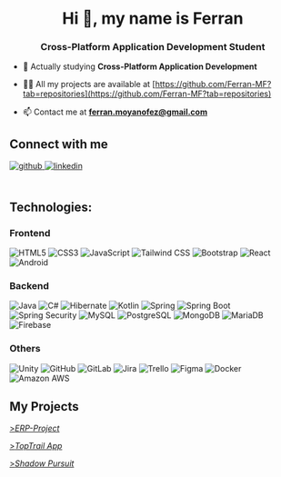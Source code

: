 <h1 align="center">Hi 👋, my name is Ferran</h1>
<h3 align="center">Cross-Platform Application Development Student</h3>

- 🌱 Actually studying **Cross-Platform Application Development**

- 👨‍💻 All my projects are available at [https://github.com/Ferran-MF?tab=repositories](https://github.com/Ferran-MF?tab=repositories)

- 📫 Contact me at **ferran.moyanofez@gmail.com**


## Connect with me
<div>
<a href="https://github.com/Ferran-MF" target="_blank">
<img src=https://img.shields.io/badge/github-%2324292e.svg?&style=for-the-badge&logo=github&logoColor=white alt=github style="margin-bottom: 5px;" />
</a>
<a href="https://www.linkedin.com/in/ferran-moyano-fernandez-607864208/" target="_blank">
<img src=https://img.shields.io/badge/linkedin-%231E77B5.svg?&style=for-the-badge&logo=linkedin&logoColor=white alt=linkedin style="margin-bottom: 5px;" />
</a>  
</div>  
<br/>  

## Technologies:

### Frontend
![HTML5](https://img.shields.io/badge/HTML5-E34F26?logo=html5&logoColor=white)
![CSS3](https://img.shields.io/badge/CSS3-1572B6?logo=css3&logoColor=white)
![JavaScript](https://img.shields.io/badge/JavaScript-F7DF1E?logo=javascript&logoColor=black)
![Tailwind CSS](https://img.shields.io/badge/Tailwind_CSS-38B2AC?logo=tailwind-css&logoColor=white)
![Bootstrap](https://img.shields.io/badge/Bootstrap-563D7C?logo=bootstrap&logoColor=white)
![React](https://img.shields.io/badge/React-61DAFB?logo=react&logoColor=white)
![Android](https://img.shields.io/badge/Android%20studio-346ac1?style=flat-square&logo=android%20studio&logoColor=white)

### Backend
![Java](https://img.shields.io/badge/Java-007396?logo=java&logoColor=white)
![C#]()
![Hibernate](https://img.shields.io/badge/Hibernate-59666C?logo=hibernate&logoColor=white)
![Kotlin](https://img.shields.io/badge/Kotlin-0095D5?logo=kotlin&logoColor=white)
![Spring](https://img.shields.io/badge/Spring-6DB33F?logo=spring&logoColor=white)
![Spring Boot](https://img.shields.io/badge/Spring_Boot-6DB33F?logo=spring-boot&logoColor=white)
![Spring Security](https://img.shields.io/badge/Spring_Security-6DB33F?logo=spring-security&logoColor=white)
![MySQL](https://img.shields.io/badge/MySQL-4479A1?logo=mysql&logoColor=white)
![PostgreSQL](https://img.shields.io/badge/PostgreSQL-336791?logo=postgresql&logoColor=white)
![MongoDB](https://img.shields.io/badge/MongoDB-47A248?logo=mongodb&logoColor=white)
![MariaDB](https://img.shields.io/badge/-MariaDB-blue?style=flat-square&logo=mariadb&logoColor=white)
![Firebase](https://img.shields.io/badge/Firebase-a08021?style=flat-square&logo=firebase&logoColor=white)

### Others
![Unity]()
![GitHub](https://img.shields.io/badge/GitHub-181717?logo=github&logoColor=white)
![GitLab](https://img.shields.io/badge/GitLab-FCA121?logo=gitlab&logoColor=white)
![Jira](https://img.shields.io/badge/Jira-0052CC?logo=jira&logoColor=white)
![Trello](https://img.shields.io/badge/Trello-0079BF?logo=trello&logoColor=white)
![Figma](https://img.shields.io/badge/Figma-F24E1E?logo=figma&logoColor=white)
![Docker](https://img.shields.io/badge/Docker-2496ED?logo=docker&logoColor=white)
![Amazon AWS](https://img.shields.io/badge/Amazon_AWS-232F3E?logo=amazon-aws&logoColor=white)


  
## My Projects
[>*ERP-Project*](https://gitlab.com/projecterp_grup4/erp_project_grup4)

[>*TopTrail App*](https://gitlab.com/grupo1920138/toptrail)

[>*Shadow Pursuit*](https://github.com/Ferran-MF/ShadowPursuit)




